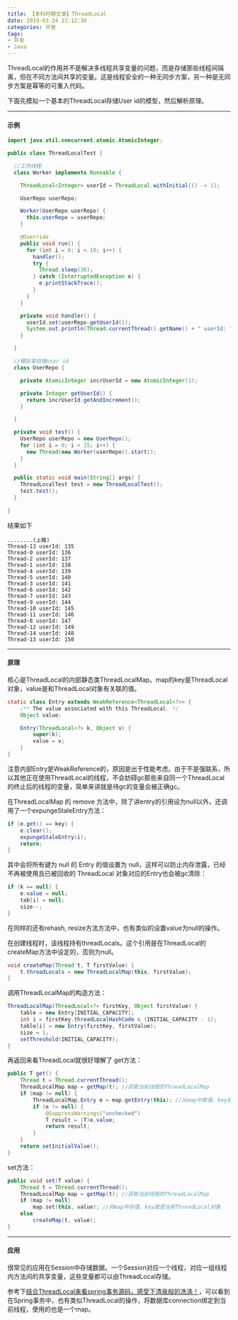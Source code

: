 ```yaml
---
title: 【本科时期文章】ThreadLocal
date: 2019-03-24 22:12:30
categories: 开发
tags: 
- 并发
- Java
---
```


ThreadLocal的作用并不是解决多线程共享变量的问题，而是存储那些线程间隔离，但在不同方法间共享的变量。这是线程安全的一种无同步方案，另一种是无同步方案是幂等的可重入代码。

下面先模拟一个基本的ThreadLocal存储User id的模型，然后解析原理。

<!-- more -->

---
#### 示例
```java
import java.util.concurrent.atomic.AtomicInteger;

public class ThreadLocalTest {

  //工作线程
  class Worker implements Runnable {

    ThreadLocal<Integer> userId = ThreadLocal.withInitial(() -> 1);

    UserRepo userRepo;

    Worker(UserRepo userRepo) {
      this.userRepo = userRepo;
    }

    @Override
    public void run() {
      for (int i = 0; i < 10; i++) {
        handler();
        try {
          Thread.sleep(30);
        } catch (InterruptedException e) {
          e.printStackTrace();
        }
      }
    }

    private void handler() {
      userId.set(userRepo.getUserId());
      System.out.println(Thread.currentThread().getName() + " userId: " + userId.get());
    }

  }

  //模拟拿自增user id
  class UserRepo {

    private AtomicInteger incrUserId = new AtomicInteger(1);

    private Integer getUserId() {
      return incrUserId.getAndIncrement();
    }

  }

  private void test() {
    UserRepo userRepo = new UserRepo();
    for (int i = 0; i < 15; i++) {
      new Thread(new Worker(userRepo)).start();
    }
  }

  public static void main(String[] args) {
    ThreadLocalTest test = new ThreadLocalTest();
    test.test();
  }
  
}
```

结果如下
```
........(上略)
Thread-13 userId: 135
Thread-0 userId: 136
Thread-2 userId: 137
Thread-1 userId: 138
Thread-4 userId: 139
Thread-5 userId: 140
Thread-3 userId: 141
Thread-6 userId: 142
Thread-7 userId: 143
Thread-9 userId: 144
Thread-10 userId: 145
Thread-11 userId: 146
Thread-8 userId: 147
Thread-12 userId: 149
Thread-14 userId: 148
Thread-13 userId: 150
```

---
#### 原理
核心是ThreadLocal的内部静态类ThreadLocalMap。map的key是ThreadLocal对象，value是和ThreadLocal对象有关联的值。

```java
static class Entry extends WeakReference<ThreadLocal<?>> {
    /** The value associated with this ThreadLocal. */
    Object value;

    Entry(ThreadLocal<?> k, Object v) {
        super(k);
        value = v;
    }
}
```
注意内部Entry是WeakReference的，原因是出于性能考虑。由于不是强联系，所以其他正在使用ThreadLocal的线程，不会妨碍gc那些来自同一个ThreadLocal的终止后的线程的变量，简单来讲就是待gc的变量会被正确gc。

在ThreadLocalMap 的 remove 方法中，除了讲entry的引用设为null以外，还调用了一个expungeStaleEntry方法：
```java
if (e.get() == key) {
    e.clear();
    expungeStaleEntry(i);
    return;
}
```

其中会将所有键为 null 的 Entry 的值设置为 null，这样可以防止内存泄露，已经不再被使用且已被回收的 ThreadLocal 对象对应的Entry也会被gc清除：
```java
if (k == null) {
    e.value = null;
    tab[i] = null;
    size--;
}
```
在同样的还有rehash, resize方法方法中，也有类似的设置value为null的操作。


在创建线程时，该线程持有threadLocals。这个引用是在ThreadLocal的createMap方法中设定的，否则为null。
```java
void createMap(Thread t, T firstValue) {
    t.threadLocals = new ThreadLocalMap(this, firstValue);
}
```

调用ThreadLocalMap的构造方法：
```java
ThreadLocalMap(ThreadLocal<?> firstKey, Object firstValue) {
    table = new Entry[INITIAL_CAPACITY];
    int i = firstKey.threadLocalHashCode & (INITIAL_CAPACITY - 1);
    table[i] = new Entry(firstKey, firstValue);
    size = 1;
    setThreshold(INITIAL_CAPACITY);
}
```



再返回来看ThreadLocal就很好理解了
get方法：

```java
public T get() {
    Thread t = Thread.currentThread();
    ThreadLocalMap map = getMap(t); //获取当前线程的ThreadLocalMap
    if (map != null) {
        ThreadLocalMap.Entry e = map.getEntry(this); //从map中取值，key就是当前ThreadLocal对象
        if (e != null) {
            @SuppressWarnings("unchecked")
            T result = (T)e.value;
            return result;
        }
    }
    return setInitialValue();
}
```

set方法：
```java
public void set(T value) {
    Thread t = Thread.currentThread();
    ThreadLocalMap map = getMap(t); //获取当前线程的ThreadLocalMap
    if (map != null)
        map.set(this, value); //向map中存值，key就是当前ThreadLocal对象
    else
        createMap(t, value); 
}
```
---

#### 应用
很常见的应用在Session中存储数据。一个Session对应一个线程，对应一组线程内方法间的共享变量，这些变量都可以由ThreadLocal存储。

参考下[结合ThreadLocal来看spring事务源码，感受下清泉般的洗涤！](https://www.cnblogs.com/youzhibing/p/6690341.html)，可以看到在Spring事务中，也有类似ThreadLocal的操作，将数据库connection绑定到当前线程，使用的也是一个map。


